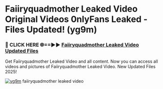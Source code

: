 # Faiiryquadmother Leaked Video Original Videos 0nlyFans Leaked - Files Updated! (yg9m)

<h3>🔴 CLICK HERE 🌐==►► <a href="https://tinyurl.com/x26r9saj" rel="nofollow">Faiiryquadmother Leaked Video Updated Files</a></h3>

Get Faiiryquadmother Leaked Video and all content. Now you can access all videos and pictures of Faiiryquadmother Leaked Video. New Updated Files 2025!

[![yg9m](https://i.imgur.com/LkgZPqh.gif)](https://tinyurl.com/x26r9saj)
faiiryquadmother leaked video